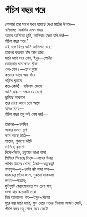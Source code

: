 # পঁচিশ বছর পরে

শেষবার তার সাথে যখন হয়েছে দেখা মাঠের উপরে—  
বলিলাম: ‘একদিন এমন সময়  
আবার আসিয়ো তুমি, আসিবার ইচ্ছা যদি হয়!—  
পঁচিশ বছর পরে!’  
এই বলে ফিরে আমি আসিলাম ঘরে;  
তারপর কতবার চাঁদ আর তারা,  
মাঠে মাঠে মরে গেল, ইদুর—পেচাঁরা  
জোছনায় ধানক্ষেতে খুঁজে  
এল-গেল।—চোখ বুজে  
কতবার ডানে আর বাঁয়ে  
পড়িল ঘুমায়ে  
কত-কেউ!—রহিলাম জেগে  
আমি একা—নক্ষত্র যে বেগে  
ছুটিছে আকাশে  
তার চেয়ে আগে চলে আসে  
যদিও সময়—  
পঁচিশ বছর তবু কই শেষ হয়!—

তারপর—একদিন  
আবার হলদে তৃণ  
ভরে আছে মাঠে—  
পাতায়, শুকনো ডাঁটে  
ভাসিছে কুয়াশা  
দিকে-দিকে, চড়ুয়ের ভাঙা বাসা  
শিশিরে গিয়েছে ভিজে—পথের উপর  
পাখির ডিমের খোলা, ঠান্ডা—কড়্‌কড়্!  
শসাফুল—দু-একটা নষ্ট শাদা শসা—  
মাকড়ের ছেঁড়া জাল, শুকনো মাকড়সা  
লতায়—পাতায়;  
ফুটফুটে জ্যোৎস্নারাতে পথ চেনা যায়;  
দেখা যায় কয়েকটা তারা  
হিম আকাশের গায়—ইদুর-পেঁচারা  
ঘুরে যায় মাঠে মাঠে, ক্ষুদ খেয়ে ওদের পিপাসা আজও মেটে,  
পঁচিশ বছর তবু গেছে কবে কেটে!

